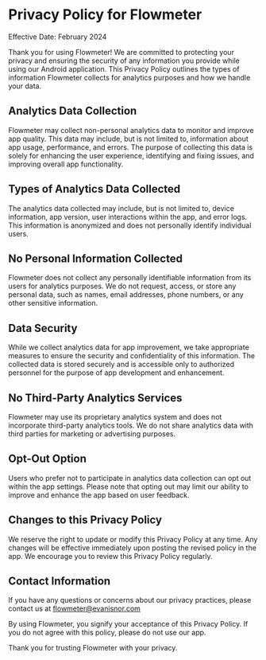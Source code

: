 # Privacy Policy for Flowmeter

Effective Date: February 2024

Thank you for using Flowmeter! We are committed to protecting your privacy and ensuring the security of any information you provide while using our Android application. This Privacy Policy outlines the types of information Flowmeter collects for analytics purposes and how we handle your data.

## Analytics Data Collection
Flowmeter may collect non-personal analytics data to monitor and improve app quality. This data may include, but is not limited to, information about app usage, performance, and errors. The purpose of collecting this data is solely for enhancing the user experience, identifying and fixing issues, and improving overall app functionality.

## Types of Analytics Data Collected
The analytics data collected may include, but is not limited to, device information, app version, user interactions within the app, and error logs. This information is anonymized and does not personally identify individual users.

## No Personal Information Collected
Flowmeter does not collect any personally identifiable information from its users for analytics purposes. We do not request, access, or store any personal data, such as names, email addresses, phone numbers, or any other sensitive information.

## Data Security
While we collect analytics data for app improvement, we take appropriate measures to ensure the security and confidentiality of this information. The collected data is stored securely and is accessible only to authorized personnel for the purpose of app development and enhancement.

## No Third-Party Analytics Services
Flowmeter may use its proprietary analytics system and does not incorporate third-party analytics tools. We do not share analytics data with third parties for marketing or advertising purposes.

## Opt-Out Option
Users who prefer not to participate in analytics data collection can opt out within the app settings. Please note that opting out may limit our ability to improve and enhance the app based on user feedback.

## Changes to this Privacy Policy
We reserve the right to update or modify this Privacy Policy at any time. Any changes will be effective immediately upon posting the revised policy in the app. We encourage you to review this Privacy Policy regularly.

## Contact Information
If you have any questions or concerns about our privacy practices, please contact us at flowmeter@evanisnor.com

By using Flowmeter, you signify your acceptance of this Privacy Policy. If you do not agree with this policy, please do not use our app.

Thank you for trusting Flowmeter with your privacy.

